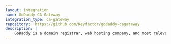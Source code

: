 ```yaml
---
layout: integration
name: GoDaddy CA Gateway
integration_type: ca-gateway
repository:  https://github.com/Keyfactor/godaddy-cagateway
description: |
    GoDaddy is a domain registrar, web hosting company, and most relevant here, a public certificate authority.  The GoDaddy AnyGateway is designed to allow Keyfactor Command the ability to - Sync certificates Issued from the CA - Request new certificates from the CA - Revoke certificates directly from Keyfactor Command - Certificate Reissue/Renewal
---
```


